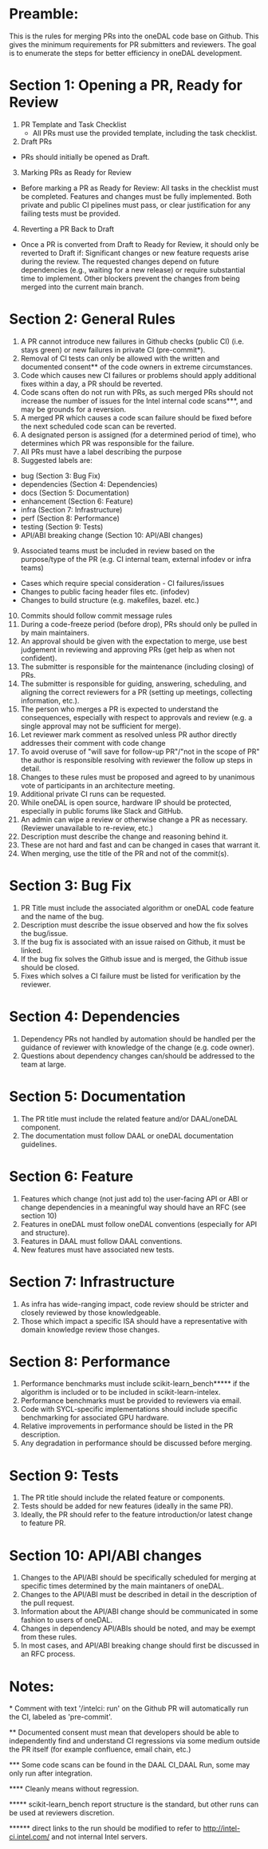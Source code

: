 # Preamble:

This is the rules for merging PRs into the oneDAL code base on Github. This
gives the minimum requirements for PR submitters and reviewers. The goal is
to enumerate the steps for better efficiency in oneDAL development.

# Section 1: Opening a PR, Ready for Review

1. PR Template and Task Checklist
   * All PRs must use the provided template, including the task checklist.
2. Draft PRs
  * PRs should initially be opened as Draft.
3. Marking PRs as Ready for Review
  * Before marking a PR as Ready for Review:
All tasks in the checklist must be completed.
Features and changes must be fully implemented.
Both private and public CI pipelines must pass, or clear justification for any
failing tests must be provided.
4. Reverting a PR Back to Draft
  * Once a PR is converted from Draft to Ready for Review, it should only be
reverted to Draft if:
Significant changes or new feature requests arise during the review.
The requested changes depend on future dependencies (e.g., waiting for a new
release) or require substantial time to implement.
Other blockers prevent the changes from being merged into the current main branch.

# Section 2: General Rules

1. A PR cannot introduce new failures in Github checks (public CI) (i.e. stays
green) or new failures in private CI (pre-commit\*).
2. Removal of CI tests can only be allowed with the written and documented
consent\*\* of the code owners in extreme circumstances.
3. Code which causes new CI failures or problems should apply additional
fixes within a day, a PR should be reverted. 
4. Code scans often do not run with PRs, as such merged PRs should not increase
the number of issues for the Intel internal code scans\*\*\*, and may be
grounds for a reversion.
5. A merged PR which causes a code scan failure should be fixed before the next
scheduled code scan can be reverted.
6. A designated person is assigned (for a determined period of time), who
determines which PR was responsible for the failure.
7. All PRs must have a label describing the purpose
8. Suggested labels are:
  * bug (Section 3: Bug Fix)
  * dependencies (Section 4: Dependencies)
  * docs (Section 5: Documentation)
  * enhancement (Section 6: Feature)
  * infra (Section 7: Infrastructure)
  * perf (Section 8: Performance)
  * testing (Section 9: Tests)
  * API/ABI breaking change (Section 10: API/ABI changes)
9. Associated teams must be included in review based on the purpose/type of the
PR (e.g. CI internal team, external infodev or infra teams)
  * Cases which require special consideration - CI failures/issues
  * Changes to public facing header files etc. (infodev)
  * Changes to build structure (e.g. makefiles, bazel. etc.)
10. Commits should follow commit message rules
11. During a code-freeze period (before drop), PRs should only be pulled in by
main maintainers.
12. An approval should be given with the expectation to merge, use best
judgement in reviewing and approving PRs (get help as when not confident).
13. The submitter is responsible for the maintenance (including closing) of
PRs.
14. The submitter is responsible for guiding, answering, scheduling, and
aligning the correct reviewers for a PR (setting up meetings, collecting
information, etc.).
15. The person who merges a PR is expected to understand the consequences,
especially with respect to approvals and review (e.g. a single approval may
not be sufficient for merge).
16. Let reviewer mark comment as resolved unless PR author directly addresses
their comment with code change
17. To avoid overuse of "will save for follow-up PR"/"not in the scope of PR"
the author is responsible resolving with reviewer the follow up steps in
detail.
18. Changes to these rules must be proposed and agreed to by unanimous vote of
participants in an architecture meeting.
19. Additional private CI runs can be requested.
20. While oneDAL is open source, hardware IP should be protected, especially in
public forums like Slack and GitHub.
21. An admin can wipe a review or otherwise change a PR as necessary. (Reviewer
unavailable to re-review, etc.)
22. Description must describe the change and reasoning behind it.
23. These are not hard and fast and can be changed in cases that warrant it.
24. When merging, use the title of the PR and not of the commit(s).

# Section 3: Bug Fix

1. PR Title must include the associated algorithm or oneDAL code feature and
the name of the bug.
2. Description must describe the issue observed and how the fix solves the
bug/issue.
3. If the bug fix is associated with an issue raised on Github, it must be
linked.
4. If the bug fix solves the Github issue and is merged, the Github issue
should be closed.
5. Fixes which solves a CI failure must be listed for verification by the
reviewer.

# Section 4: Dependencies

1. Dependency PRs not handled by automation should be handled per the
guidance of reviewer with knowledge of the change (e.g. code owner).
2. Questions about dependency changes can/should be addressed to the team at
large.

# Section 5: Documentation

1. The PR title must include the related feature and/or DAAL/oneDAL component.
2. The documentation must follow DAAL or oneDAL documentation guidelines.

# Section 6: Feature

1. Features which change (not just add to) the user-facing API or ABI or change
dependencies in a meaningful way should have an RFC (see section 10)
2. Features in oneDAL must follow oneDAL conventions (especially for API and
structure).
3. Features in DAAL must follow DAAL conventions.
4. New features must have associated new tests.

# Section 7: Infrastructure

1. As infra has wide-ranging impact, code review should be stricter and closely
reviewed by those knowledgeable.  
2. Those which impact a specific ISA should have a representative with domain
knowledge review those changes.

# Section 8: Performance

1. Performance benchmarks must include scikit-learn_bench\*\*\*\*\* if
the algorithm is included or to be included in scikit-learn-intelex.
2. Performance benchmarks must be provided to reviewers via email.
3. Code with SYCL-specific implementations should include specific benchmarking
for associated GPU hardware.
4. Relative improvements in performance should be listed in the PR description.
5. Any degradation in performance should be discussed before merging.

# Section 9: Tests

1. The PR title should include the related feature or components.
2. Tests should be added for new features (ideally in the same PR).
3. Ideally, the PR should refer to the feature introduction/or latest change
to feature PR.

# Section 10: API/ABI changes

1. Changes to the API/ABI should be specifically scheduled for merging at
specific times determined by the main maintaners of oneDAL.
2. Changes to the API/ABI must be described in detail in the description of the
pull request.
3. Information about the API/ABI change should be communicated in some fashion
to users of oneDAL.
4. Changes in dependency API/ABIs should be noted, and may be exempt from these
rules.
5. In most cases, and API/ABI breaking change should first be discussed in an
RFC process.

# Notes:

\* Comment with text '/intelci: run' on the Github PR will automatically run
the CI, labeled as 'pre-commit'.

\*\* Documented consent must mean that developers should be able to
independently find and understand CI regressions via some medium outside the PR
itself (for example confluence, email chain, etc.)

\*\*\* Some code scans can be found in the DAAL CI_DAAL Run, some may only run
after integration.

\*\*\*\* Cleanly means without regression.

\*\*\*\*\* scikit-learn_bench report structure is the standard, but other runs
can be used at reviewers discretion.

\*\*\*\*\*\* direct links to the run should be modified to refer to
http://intel-ci.intel.com/ and not internal Intel servers.
